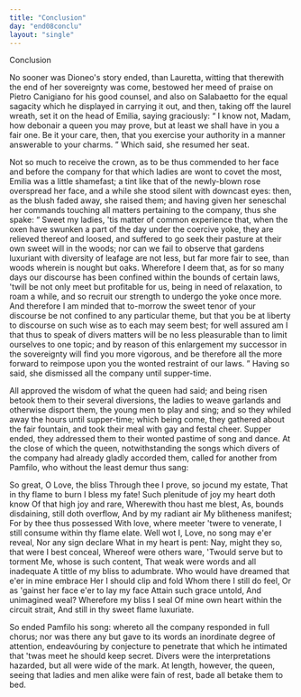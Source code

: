 ```yaml
---
title: "Conclusion"
day: "end08conclu"
layout: "single"
---
```

<html>
 <head>
 </head>
 <body>
  <div id="d08conclu" type="conclusion" who="author">
   <head>
    Conclusion
   </head>
   <p>
    <milestone id="p08970001"/>
    No sooner was Dioneo's story ended, than Lauretta, witting
 that therewith the end of her sovereignty was come, bestowed her
 meed of praise on Pietro Canigiano for his good counsel, and also on
 Salabaetto for the equal sagacity which he displayed in carrying it
 out, and then, taking off the laurel wreath, set it on the head of
 Emilia, saying graciously:
    <q direct="unspecified">
     I know not, Madam, how debonair
 a queen you may prove, but at least we shall have in you a fair
 one. Be it your care, then, that you exercise your authority in a
 manner answerable to your charms.
    </q>
    Which said, she resumed
 her seat.
   </p>
   <p>
    <milestone id="p08970002"/>
    Not so much to receive the crown, as to be thus commended to
 her face and before the company for that which ladies are wont to
 covet the most, Emilia was a little shamefast; a tint like that of the
 newly-blown rose overspread her face, and a while she stood silent
 with downcast eyes: then, as the blush faded away, she raised them;
 and having given her seneschal her commands touching all matters
 pertaining to the company, thus she spake:
    <milestone id="p08970003"/>
    <q direct="unspecified">
     Sweet my ladies, 'tis
 matter of common experience that, when the oxen have swunken a
 part of the day under the coercive yoke, they are relieved thereof and
 loosed, and suffered to go seek their pasture at their own sweet will
     <pb n="261"/>
     in the woods;
     <milestone id="p08970004"/>
     nor can we fail to observe that gardens luxuriant with
 diversity of leafage are not less, but far more fair to see, than woods
 wherein is nought but oaks. Wherefore I deem that, as for so many
 days our discourse has been confined within the bounds of certain
 laws, 'twill be not only meet but profitable for us, being in need of
 relaxation, to roam a while, and so recruit our strength to undergo
 the yoke once more.
     <milestone id="p08970005"/>
     And therefore I am minded that to-morrow
 the sweet tenor of your discourse be not confined to any particular
 theme, but that you be at liberty to discourse on such wise as to each
 may seem best; for well assured am I that thus to speak of divers
 matters will be no less pleasurable than to limit ourselves to one topic;
 and by reason of this enlargement my successor in the sovereignty
 will find you more vigorous, and be therefore all the more forward
 to reimpose upon you the wonted restraint of our laws.
    </q>
    <milestone id="p08970006"/>
    Having so
 said, she dismissed all the company until supper-time.
   </p>
   <p>
    <milestone id="p08970007"/>
    All approved the wisdom of what the queen had said; and being
 risen betook them to their several diversions, the ladies to weave
 garlands and otherwise disport them, the young men to play and sing;
 and so they whiled away the hours until supper-time; which being
 come, they gathered about the fair fountain, and took their meal with
 gay and festal cheer. Supper ended, they addressed them to their
 wonted pastime of song and dance.
    <milestone id="p08970008"/>
    At the close of which the queen,
 notwithstanding the songs which divers of the company had already
 gladly accorded them, called for another from Pamfilo, who without
 the least demur thus sang:
   </p>
   <div3 type="song" who="panfilo">
    <lg>
     <milestone id="p08970009"/>
     <l>
      So great, O Love, the bliss
     </l>
     <l>
      Through thee I prove, so jocund my estate,
     </l>
     <l>
      That in thy flame to burn I bless my fate!
     </l>
    </lg>
    <lg>
     <milestone id="p08970010"/>
     <l>
      Such plenitude of joy my heart doth know
     </l>
     <l>
      Of that high joy and rare,
     </l>
     <l>
      Wherewith thou hast me blest,
     </l>
     <l>
      As, bounds disdaining, still doth overflow,
     </l>
     <l>
      And by my radiant air
     </l>
     <l>
      My blitheness manifest;
     </l>
     <l>
      For by thee thus possessed
     </l>
     <l>
      With love, where meeter 'twere to venerate,
     </l>
     <l>
      I still consume within thy flame elate.
     </l>
    </lg>
    <pb n="262"/>
    <lg>
     <milestone id="p08970011"/>
     <l>
      Well wot I, Love, no song may e'er reveal,
     </l>
     <l>
      Nor any sign declare
     </l>
     <l>
      What in my heart is pent:
     </l>
     <l>
      Nay, might they so, that were I best conceal,
     </l>
     <l>
      Whereof were others ware,
     </l>
     <l>
      'Twould serve but to torment
     </l>
     <l>
      Me, whose is such content,
     </l>
     <l>
      That weak were words and all inadequate
     </l>
     <l>
      A tittle of my bliss to adumbrate.
     </l>
    </lg>
    <lg>
     <milestone id="p08970012"/>
     <l>
      Who would have dreamed that e'er in mine embrace
     </l>
     <l>
      Her I should clip and fold
     </l>
     <l>
      Whom there I still do feel,
     </l>
     <l>
      Or as 'gainst her face e'er to lay my face
     </l>
     <l>
      Attain such grace untold,
     </l>
     <l>
      And unimagined weal?
     </l>
     <l>
      Wherefore my bliss I seal
     </l>
     <l>
      Of mine own heart within the circuit strait,
     </l>
     <l>
      And still in thy sweet flame luxuriate.
     </l>
    </lg>
   </div3>
   <p>
    <milestone id="p08970013"/>
    So ended Pamfilo his song: whereto all the company responded
 in full chorus; nor was there any but gave to its words an inordinate
 degree of attention, endeav&oacute;uring by conjecture to penetrate that
 which he intimated that 'twas meet he should keep secret. Divers
 were the interpretations hazarded, but all were wide of the mark.
 At length, however, the queen, seeing that ladies and men alike were
 fain of rest, bade all betake them to bed.
   </p>
  </div>
 </body>
</html>
